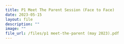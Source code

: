 ```yaml
---
title: P1 Meet The Parent Session (Face to Face)
date: 2023-05-15
layout: file
description: ""
image: ""
file_url: /files/p1 meet-the-parent (may 2023).pdf
---
```

